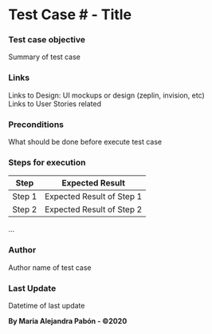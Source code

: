 # Test Case # - Title 

### Test case objective
Summary of test case

### Links
Links to Design: UI mockups or design (zeplin, invision, etc)  
Links to User Stories related

### Preconditions
What should be done before execute test case

### Steps for execution

| Step | Expected Result |
|------|-----------------|
|  Step 1     |     Expected Result of Step 1            |
|  Step 2    |      Expected Result of Step 2            |
...

### Author
Author name of test case

### Last Update
Datetime of last update


**By Maria Alejandra Pabón - ©2020**
